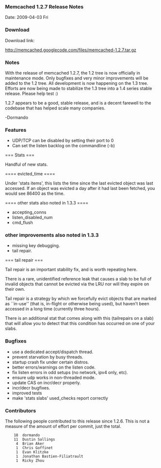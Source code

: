 ### Memcached 1.2.7 Release Notes

Date: 2009-04-03 Fri


### Download

Download link:

http://memcached.googlecode.com/files/memcached-1.2.7.tar.gz

### Notes

With the release of memcached 1.2.7, the 1.2 tree is now officially in
maintenance mode. Only bugfixes and very minor improvements will be
added to the 1.2 tree. All development is now happening on the 1.3
tree. Efforts are now being made to stabilize the 1.3 tree into a 1.4
series stable release. Please help test :)

1.2.7 appears to be a good, stable release, and is a decent farewell
to the codebase that has helped scale many companies.

-Dormando

### Features

  * UDP/TCP can be disabled by setting their port to 0
  * Can set the listen backlog on the commandline (-b)

=== Stats ===

Handful of new stats.

==== evicted_time ====

Under 'stats items', this lists the time since the last evicted object was
last accessed. If an object was evicted a day after it had last been fetched,
you would see 86400 as the time.

==== other stats also noted in 1.3.3 ====

- accepting_conns
- listen_disabled_num
- cmd_flush

### other improvements also noted in 1.3.3

- missing key debugging.
- tail repair.

=== tail repair ===

Tail repair is an important stability fix, and is worth repeating here.

There is a rare, unidentified reference leak that causes a slab to be
full of invalid objects that cannot be evicted via the LRU nor will
they expire on their own.

Tail repair is a strategy by which we forcefully evict objects that
are marked as ``in-use'' (that is, in-flight or otherwise being used),
but haven't been accessed in a long time (currently three hours).

There is an additional stat that comes along with this (tailrepairs on
a slab) that will allow you to detect that this condition has occurred
on one of your slabs.

### Bugfixes
  * use a dedicated accept/dispatch thread.
  * prevent starvation by busy threads.
  * startup crash fix under certain distros.
  * better errors/warnings on the listen code.
  * fix listen errors in odd setups (no network, ipv4 only, etc).
  * ensure udp works in non-threaded mode.
  * update CAS on incr/decr properly.
  * incr/decr bugfixes.
  * improved tests
  * make 'stats slabs' used_checks report correctly

### Contributors

The following people contributed to this release since 1.2.6. This is not a
measure of the amount of effort per commit, just the total.

```
    18  dormando
    11  Dustin Sallings
     4  Brian Aker
     1  Chris Goffinet
     1  Evan Klitzke
     1  Jonathan Bastien-Filiatrault
     1  Ricky Zhou
```